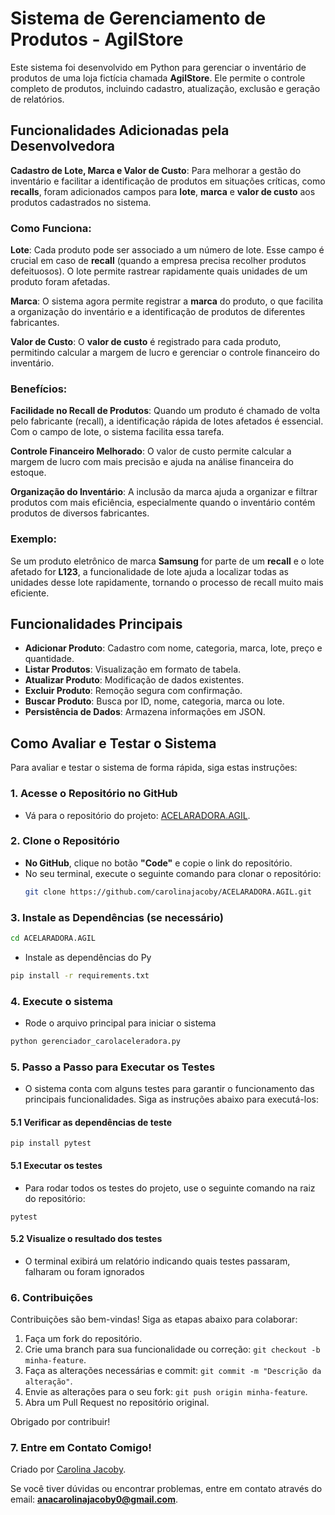 # Sistema de Gerenciamento de Produtos - AgilStore

Este sistema foi desenvolvido em Python para gerenciar o inventário de produtos de uma loja fictícia chamada **AgilStore**. Ele permite o controle completo de produtos, incluindo cadastro, atualização, exclusão e geração de relatórios.

## Funcionalidades Adicionadas pela Desenvolvedora

**Cadastro de Lote, Marca e Valor de Custo**: Para melhorar a gestão do inventário e facilitar a identificação de produtos em situações críticas, como **recalls**, foram adicionados campos para **lote**, **marca** e **valor de custo** aos produtos cadastrados no sistema.

  ### Como Funciona:
**Lote**: Cada produto pode ser associado a um número de lote. Esse campo é crucial em caso de **recall** (quando a empresa precisa recolher produtos defeituosos). O lote permite rastrear rapidamente quais unidades de um produto foram afetadas.

**Marca**: O sistema agora permite registrar a **marca** do produto, o que facilita a organização do inventário e a identificação de produtos de diferentes fabricantes.

**Valor de Custo**: O **valor de custo** é registrado para cada produto, permitindo calcular a margem de lucro e gerenciar o controle financeiro do inventário.

  ### Benefícios:
  **Facilidade no Recall de Produtos**: Quando um produto é chamado de volta pelo fabricante (recall), a identificação rápida de lotes afetados é essencial. Com o campo de lote, o sistema facilita essa tarefa.

**Controle Financeiro Melhorado**: O valor de custo permite calcular a margem de lucro com mais precisão e ajuda na análise financeira do estoque.

 **Organização do Inventário**: A inclusão da marca ajuda a organizar e filtrar produtos com mais eficiência, especialmente quando o inventário contém produtos de diversos fabricantes.

  ### Exemplo:
Se um produto eletrônico de marca **Samsung** for parte de um **recall** e o lote afetado for **L123**, a funcionalidade de lote ajuda a localizar todas as unidades desse lote rapidamente, tornando o processo de recall muito mais eficiente.
  

## Funcionalidades Principais

- **Adicionar Produto**: Cadastro com nome, categoria, marca, lote, preço e quantidade.
- **Listar Produtos**: Visualização em formato de tabela.
- **Atualizar Produto**: Modificação de dados existentes.
- **Excluir Produto**: Remoção segura com confirmação.
- **Buscar Produto**: Busca por ID, nome, categoria, marca ou lote.
- **Persistência de Dados**: Armazena informações em JSON.

## Como Avaliar e Testar o Sistema

Para avaliar e testar o sistema de forma rápida, siga estas instruções:

### **1. Acesse o Repositório no GitHub**
- Vá para o repositório do projeto: [ACELARADORA.AGIL](https://github.com/carolinajacoby/ACELARADORA.AGIL).

### **2. Clone o Repositório**
- **No GitHub**, clique no botão **"Code"** e copie o link do repositório.
- No seu terminal, execute o seguinte comando para clonar o repositório:
  ```bash
  git clone https://github.com/carolinajacoby/ACELARADORA.AGIL.git
  
### **3. Instale as Dependências (se necessário)**
```bash
cd ACELARADORA.AGIL
```

- Instale as dependências do Py
````bash
pip install -r requirements.txt
````

### **4. Execute o sistema**
- Rode o arquivo principal para iniciar o sistema
````bash  
python gerenciador_carolaceleradora.py
````

### **5. Passo a Passo para Executar os Testes**

- O sistema conta com alguns testes para garantir o funcionamento das principais funcionalidades.  Siga as instruções abaixo para executá-los:

#### **5.1 Verificar as dependências de teste**

````pip install pytest````

####  **5.1 Executar os testes**
- Para rodar todos os testes do projeto, use o seguinte comando na raiz do repositório:

````pytest````

#### **5.2 Visualize o resultado dos testes**

- O terminal exibirá um relatório indicando quais testes passaram, falharam ou foram ignorados

### **6. Contribuições**

Contribuições são bem-vindas! Siga as etapas abaixo para colaborar:

1. Faça um fork do repositório.
2. Crie uma branch para sua funcionalidade ou correção: `git checkout -b minha-feature`.
3. Faça as alterações necessárias e commit: `git commit -m "Descrição da alteração"`.
4. Envie as alterações para o seu fork: `git push origin minha-feature`.
5. Abra um Pull Request no repositório original.

Obrigado por contribuir!

### **7. Entre em Contato Comigo!**
Criado por [Carolina Jacoby](https://github.com/carolina_jacoby).

Se você tiver dúvidas ou encontrar problemas, entre em contato através do email: **anacarolinajacoby0@gmail.com**.





